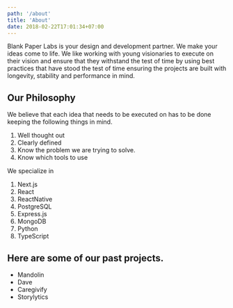 ```yaml
---
path: '/about'
title: 'About'
date: 2018-02-22T17:01:34+07:00
---
```


Blank Paper Labs is your design and development partner. We make your ideas
come to life. We like working with young visionaries to execute on their vision
and ensure that they withstand the test of time by using best practices that have
stood the test of time ensuring the projects are built with longevity, stability and
performance in mind.

## Our Philosophy

We believe that each idea that needs to be executed on has to be done keeping the 
following things in mind.

1. Well thought out
2. Clearly defined
3. Know the problem we are trying to solve.
4. Know which tools to use


We specialize in
1. Next.js
2. React
3. ReactNative
4. PostgreSQL
5. Express.js
6. MongoDB
7. Python
8. TypeScript

## Here are some of our past projects.

- Mandolin
- Dave
- Caregivify
- Storylytics


